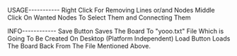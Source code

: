 USAGE-----------
Right Click For Removing Lines or/and Nodes
Middle Click On Wanted Nodes To Select Them and Connecting Them

INFO------------
Save Button Saves The Board To "yooo.txt" File Which is Going To Be Created On Desktop (Platform Independent)
Load Button Loads The Board Back From The File Mentioned Above.
